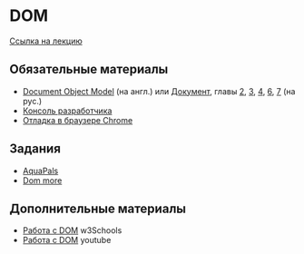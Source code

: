 # DOM

[Ссылка на лекцию](https://youtu.be/Yzxt5HKd4W8)

## Обязательные материалы

- [Document Object Model](https://developer.mozilla.org/en-US/docs/Web/API/Document_Object_Model/Introduction) (на англ.) или [Документ](https://learn.javascript.ru/document), главы [2](https://learn.javascript.ru/dom-nodes), [3](https://learn.javascript.ru/dom-navigation), [4](https://learn.javascript.ru/searching-elements-dom), [6](https://learn.javascript.ru/dom-attributes-and-properties), [7](https://learn.javascript.ru/modifying-document) (на рус.)
- [Консоль разработчика](https://learn.javascript.ru/devtools)
- [Отладка в браузере Chrome](https://learn.javascript.ru/debugging-chrome) 

## Задания

- [AquaPals](https://github.com/Elbrus-Bootcamp/core-js-dom)
- [Dom more](https://github.com/Elbrus-Bootcamp/DomMore)

## Дополнительные материалы

- [Работа с DOM](https://www.w3schools.com/js/js_htmldom.asp) w3Schools
- [Работа с DOM](https://www.youtube.com/watch?v=9V6kiDFSKu8) youtube

